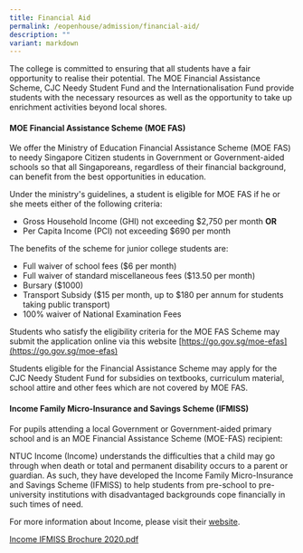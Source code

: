 ```yaml
---
title: Financial Aid
permalink: /eopenhouse/admission/financial-aid/
description: ""
variant: markdown
---
```

The college is committed to ensuring that all students have a fair opportunity to realise their potential. The MOE Financial Assistance Scheme, CJC Needy Student Fund and the Internationalisation Fund provide students with the necessary resources as well as the opportunity to take up enrichment activities beyond local shores.

#### **MOE Financial Assistance Scheme (MOE FAS)**

We offer the Ministry of Education Financial Assistance Scheme (MOE FAS) to needy Singapore Citizen students in Government or Government-aided schools so that all Singaporeans, regardless of their financial background, can benefit from the best opportunities in education.  

  

Under the ministry's guidelines, a student is eligible for MOE FAS if he or she meets either of the following criteria:

  

*   Gross Household Income (GHI) not exceeding $2,750 per month **OR**
*   Per Capita Income (PCI) not exceeding $690 per month

  

The benefits of the scheme for junior college students are:

  

*   Full waiver of school fees ($6 per month)
*   Full waiver of standard miscellaneous fees ($13.50 per month)
*   Bursary ($1000)
*   Transport Subsidy ($15 per month, up to $180 per annum for students taking public transport)
*   100% waiver of National Examination Fees

  

Students who satisfy the eligibility criteria for the MOE FAS Scheme may submit the application online via this website [https://go.gov.sg/moe-efas](https://go.gov.sg/moe-efas)

  

Students eligible for the Financial Assistance Scheme may apply for the CJC Needy Student Fund for subsidies on textbooks, curriculum material, school attire and other fees which are not covered by MOE FAS.

#### **Income Family Micro-Insurance and Savings Scheme (IFMISS)**

For pupils attending a local Government or Government-aided primary school and is an MOE Financial Assistance Scheme (MOE-FAS) recipient:  

  

NTUC Income (Income) understands the difficulties that a child may go through when death or total and permanent disability occurs to a parent or guardian. As such, they have developed the Income Family Micro-Insurance and Savings Scheme (IFMISS) to help students from pre-school to pre-university institutions with disadvantaged backgrounds cope financially in such times of need.

  

For more information about Income, please visit their [website](https://www.income.com.sg/).

[Income IFMISS Brochure 2020.pdf](/files/income%20ifmiss%20brochure%202020.pdf)